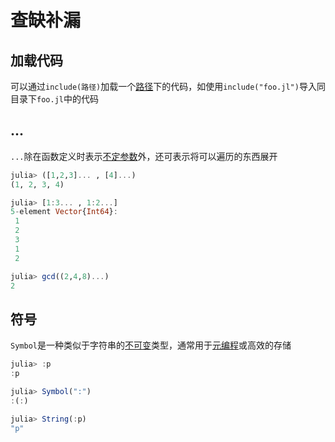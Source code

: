 # 查缺补漏
## 加载代码
可以通过`include(路径)`加载一个[路径](../knowledge/filesystem.md#路径)下的代码，如使用`include("foo.jl")`导入同目录下`foo.jl`中的代码

## ...
`...`除在函数定义时表示[不定参数](function.md#不定参数)外，还可表示将可以遍历的东西展开
```jl
julia> ([1,2,3]... , [4]...)
(1, 2, 3, 4)

julia> [1:3... , 1:2...]
5-element Vector{Int64}:
 1
 2
 3
 1
 2

julia> gcd((2,4,8)...)
2
```

## 符号
`Symbol`是一种类似于字符串的[不可变](../advanced/struct.md)类型，通常用于[元编程](../advanced/macro.md)或高效的存储
```jl
julia> :p
:p

julia> Symbol(":")
:(:)

julia> String(:p)
"p"
```
